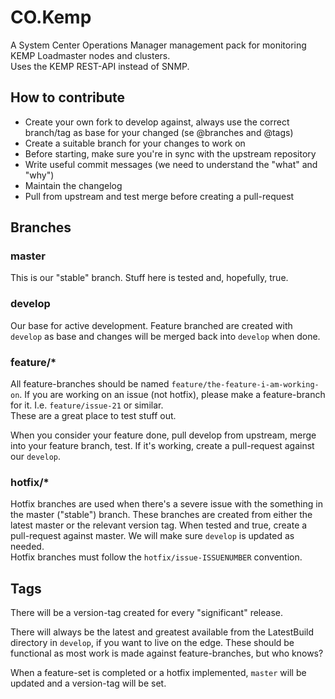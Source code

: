 # CO.Kemp

A System Center Operations Manager management pack for monitoring KEMP Loadmaster nodes and clusters.  
Uses the KEMP REST-API instead of SNMP.

## How to contribute

- Create your own fork to develop against, always use the correct branch/tag as base for your changed (se @branches and @tags)
- Create a suitable branch for your changes to work on
- Before starting, make sure you're in sync with the upstream repository
- Write useful commit messages (we need to understand the "what" and "why")
- Maintain the changelog
- Pull from upstream and test merge before creating a pull-request

## Branches

### master

This is our "stable" branch. Stuff here is tested and, hopefully, true. 

### develop

Our base for active development. Feature branched are created with `develop` as base and changes will be merged back into `develop` when done. 

### feature/*

All feature-branches should be named `feature/the-feature-i-am-working-on`. If you are working on an issue (not hotfix), please make a feature-branch for it. I.e. `feature/issue-21` or similar.  
These are a great place to test stuff out.

When you consider your feature done, pull develop from upstream, merge into your feature branch, test. If it's working, create a pull-request against our `develop`.

### hotfix/*

Hotfix branches are used when there's a severe issue with the something in the master ("stable") branch. These branches are created from either the latest master or the relevant version tag. When tested and true, create a pull-request against master. We will make sure `develop` is updated as needed.  
Hotfix branches must follow the `hotfix/issue-ISSUENUMBER` convention. 

## Tags

There will be a version-tag created for every "significant" release. 

There will always be the latest and greatest available from the LatestBuild directory in `develop`, if you want to live on the edge. These should be functional as most work is made against feature-branches, but who knows?

When a feature-set is completed or a hotfix implemented, `master` will be updated and a version-tag will be set.
